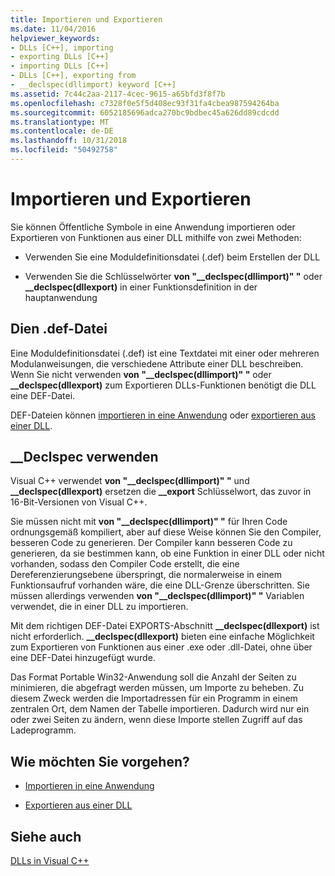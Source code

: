 ```yaml
---
title: Importieren und Exportieren
ms.date: 11/04/2016
helpviewer_keywords:
- DLLs [C++], importing
- exporting DLLs [C++]
- importing DLLs [C++]
- DLLs [C++], exporting from
- __declspec(dllimport) keyword [C++]
ms.assetid: 7c44c2aa-2117-4cec-9615-a65bfd3f8f7b
ms.openlocfilehash: c7328f0e5f5d408ec93f31fa4cbea987594264ba
ms.sourcegitcommit: 6052185696adca270bc9bdbec45a626dd89cdcdd
ms.translationtype: MT
ms.contentlocale: de-DE
ms.lasthandoff: 10/31/2018
ms.locfileid: "50492758"
---
```

# <a name="importing-and-exporting"></a>Importieren und Exportieren

Sie können Öffentliche Symbole in eine Anwendung importieren oder Exportieren von Funktionen aus einer DLL mithilfe von zwei Methoden:

- Verwenden Sie eine Moduldefinitionsdatei (.def) beim Erstellen der DLL

- Verwenden Sie die Schlüsselwörter **von "__declspec(dllimport)" "** oder **__declspec(dllexport)** in einer Funktionsdefinition in der hauptanwendung

## <a name="using-a-def-file"></a>Dien .def-Datei

Eine Moduldefinitionsdatei (.def) ist eine Textdatei mit einer oder mehreren Modulanweisungen, die verschiedene Attribute einer DLL beschreiben. Wenn Sie nicht verwenden **von "__declspec(dllimport)" "** oder **__declspec(dllexport)** zum Exportieren DLLs-Funktionen benötigt die DLL eine DEF-Datei.

DEF-Dateien können [importieren in eine Anwendung](../build/importing-using-def-files.md) oder [exportieren aus einer DLL](../build/exporting-from-a-dll-using-def-files.md).

## <a name="using-declspec"></a>__Declspec verwenden

Visual C++ verwendet **von "__declspec(dllimport)" "** und **__declspec(dllexport)** ersetzen die **__export** Schlüsselwort, das zuvor in 16-Bit-Versionen von Visual C++.

Sie müssen nicht mit **von "__declspec(dllimport)" "** für Ihren Code ordnungsgemäß kompiliert, aber auf diese Weise können Sie den Compiler, besseren Code zu generieren. Der Compiler kann besseren Code zu generieren, da sie bestimmen kann, ob eine Funktion in einer DLL oder nicht vorhanden, sodass den Compiler Code erstellt, die eine Dereferenzierungsebene überspringt, die normalerweise in einem Funktionsaufruf vorhanden wäre, die eine DLL-Grenze überschritten. Sie müssen allerdings verwenden **von "__declspec(dllimport)" "** Variablen verwendet, die in einer DLL zu importieren.

Mit dem richtigen DEF-Datei EXPORTS-Abschnitt **__declspec(dllexport)** ist nicht erforderlich. **__declspec(dllexport)** bieten eine einfache Möglichkeit zum Exportieren von Funktionen aus einer .exe oder .dll-Datei, ohne über eine DEF-Datei hinzugefügt wurde.

Das Format Portable Win32-Anwendung soll die Anzahl der Seiten zu minimieren, die abgefragt werden müssen, um Importe zu beheben. Zu diesem Zweck werden die Importadressen für ein Programm in einem zentralen Ort, dem Namen der Tabelle importieren. Dadurch wird nur ein oder zwei Seiten zu ändern, wenn diese Importe stellen Zugriff auf das Ladeprogramm.

## <a name="what-do-you-want-to-do"></a>Wie möchten Sie vorgehen?

- [Importieren in eine Anwendung](../build/importing-into-an-application-using-declspec-dllimport.md)

- [Exportieren aus einer DLL](../build/exporting-from-a-dll.md)

## <a name="see-also"></a>Siehe auch

[DLLs in Visual C++](../build/dlls-in-visual-cpp.md)